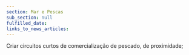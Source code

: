 ```yaml
---
section: Mar e Pescas
sub_section: null
fulfilled_date:
links_to_news_articles:
---
```


Criar circuitos curtos de comercialização de pescado, de proximidade;